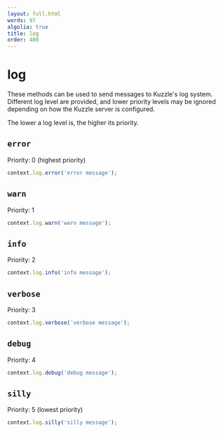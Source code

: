 ```yaml
---
layout: full.html
words: 97
algolia: true
title: log
order: 400
---
```


# log


These methods can be used to send messages to Kuzzle's log system.  
Different log level are provided, and lower priority levels may be ignored depending on how the Kuzzle server is configured.

The lower a log level is, the higher its priority.

## `error`

Priority: 0 (highest priority)

```js
context.log.error('error message');
```

## `warn`

Priority: 1

```js
context.log.warn('warn message');
```

## `info`

Priority: 2

```js
context.log.info('info message');
```

## `verbose`

Priority: 3

```js
context.log.verbose('verbose message');
```

## `debug`

Priority: 4

```js
context.log.debug('debug message');
```

## `silly`

Priority: 5 (lowest priority)

```js
context.log.silly('silly message');
```
